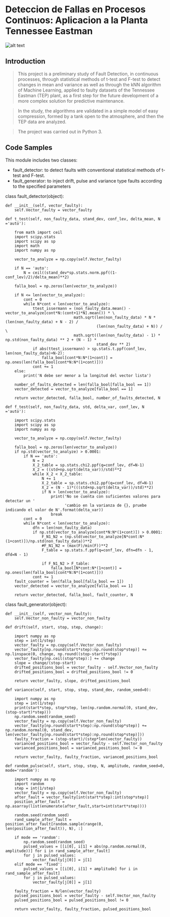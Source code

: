 # Deteccion de Fallas en Procesos Continuos: Aplicacion a la Planta Tennessee Eastman

![alt text](https://github.com/jlolivaresp/Tesis/blob/master/2.%20Ejemplo%20Comparativo%20por%20Falla%20Deteccion%20t-test_F-test.png)

## Introduction

> This project is a preliminary study of Fault Detection, in continuous processes, through statistical methods of t-test and F-test to detect changes in mean and variance as well as through the kNN algorithm of Machine Learning, applied to faulty datasets of the Tennessee Eastman (TEP) plant, as a first step for the future development of a more complex solution for predictive maintenance.

> In the study, the algorithms are validated in a simple model of easy compression, formed by a tank open to the atmosphere, and then the TEP data are analyzed.

> The project was carried out in Python 3.

## Code Samples

> 
This module includes two classes:

- fault_detector: to detect faults with conventional statistical methods of t-test and F-test.
- fault_generator: to inject drift, pulse and variance type faults according to the specified parameters

class fault_detector(object):

    def __init__(self, vector_faulty):
        self.Vector_faulty = vector_faulty

    def t_test(self, non_faulty_data, stand_dev, conf_lev, delta_mean, N ='auto'):

        from math import ceil
        import scipy.stats
        import scipy as sp
        import math
        import numpy as np

        vector_to_analyze = np.copy(self.Vector_faulty)

        if N == 'auto':
            N = ceil((stand_dev*sp.stats.norm.ppf((1-conf_lev)/2)/delta_mean)**2)

        falla_bool = np.zeros(len(vector_to_analyze))

        if N <= len(vector_to_analyze):
            cont = 0
            while N*cont < len(vector_to_analyze):
                ttest_issermann = (non_faulty_data.mean() - vector_to_analyze[cont*N:(cont+1)*N].mean()) * \
                                  math.sqrt(len(non_faulty_data) * N * (len(non_faulty_data) + N - 2) /
                                            (len(non_faulty_data) + N)) / \
                                  math.sqrt((len(non_faulty_data) - 1) * np.std(non_faulty_data) ** 2 + (N - 1) *
                                            stand_dev ** 2)
                if abs(ttest_issermann) > sp.stats.t.ppf(conf_lev, len(non_faulty_data)+N-2):
                    falla_bool[cont*N:N*(1+cont)] = np.ones(len(falla_bool[cont*N:N*(1+cont)]))
                cont += 1
        else:
            print('N debe ser menor a la longitud del vector lista')

        number_of_faults_detected = len(falla_bool[falla_bool == 1])
        vector_detected = vector_to_analyze[falla_bool == 1]

        return vector_detected, falla_bool, number_of_faults_detected, N

    def f_test(self, non_faulty_data, std, delta_var, conf_lev, N ='auto'):

        import scipy.stats
        import scipy as sp
        import numpy as np

        vector_to_analyze = np.copy(self.Vector_faulty)

        falla_bool = np.zeros(len(vector_to_analyze))
        if np.std(vector_to_analyze) > 0.0001:
            if N == 'auto':
                N = 2
                X_2_table = sp.stats.chi2.ppf(q=conf_lev, df=N-1)
                X_2 = ((std+np.sqrt(delta_var))/std)**2
                while X_2 < X_2_table:
                    N += 1
                    X_2_table = sp.stats.chi2.ppf(q=conf_lev, df=N-1)
                    X_2 = (N - 1)*(((std+np.sqrt(delta_var))/std)**2)
                    if N > len(vector_to_analyze):
                        print('No se cuenta con suficientes valores para detectar un '
                              'cambio en la varianza de {}, pruebe indicando el valor de N'.format(delta_var))
                        break
            cont = 0
            while N*cont < len(vector_to_analyze):
                dfn = len(non_faulty_data)
                if np.std(vector_to_analyze[cont*N:N*(1+cont)]) > 0.0001:
                    F_N1_N2 = (np.std(vector_to_analyze[N*cont:N*(1+cont)])/np.std(non_faulty_data))**2
                    #F_N1_N2 = (max(F)/min(F))**2
                    F_table = sp.stats.f.ppf(q=conf_lev, dfn=dfn - 1, dfd=N - 1)

                    if F_N1_N2 > F_table:
                        falla_bool[N*cont:N*(1+cont)] = np.ones(len(falla_bool[cont*N:N*(1+cont)]))
                cont += 1
        fault_counter = len(falla_bool[falla_bool == 1])
        vector_detected = vector_to_analyze[falla_bool == 1]

        return vector_detected, falla_bool, fault_counter, N

class fault_generator(object):

    def __init__(self, vector_non_faulty):
        self.Vector_non_faulty = vector_non_faulty

    def drift(self, start, stop, step, change):

        import numpy as np
        step = int(1/step)
        vector_faulty = np.copy(self.Vector_non_faulty)
        vector_faulty[np.round(start*step):np.round(stop*step)] += np.linspace(0, change, np.round((stop-start)*step))
        vector_faulty[np.ceil(stop*step):] += change
        slope = change/(stop-start)
        drifted_positions_bool = vector_faulty - self.Vector_non_faulty
        drifted_positions_bool = drifted_positions_bool != 0

        return vector_faulty, slope, drifted_positions_bool

    def variance(self, start, stop, step, stand_dev, random_seed=0):

        import numpy as np
        step = int(1/step)
        print(start*step, stop*step, len(np.random.normal(0, stand_dev, (stop-start)*step)))
        np.random.seed(random_seed)
        vector_faulty = np.copy(self.Vector_non_faulty)
        vector_faulty[np.round(start*step):np.round(stop*step)] += np.random.normal(0, stand_dev, len(vector_faulty[np.round(start*step):np.round(stop*step)]))
        faulty_fraction = (stop-start)/(step*len(vector_faulty))
        varianced_positions_bool = vector_faulty - self.Vector_non_faulty
        varianced_positions_bool = varianced_positions_bool != 0

        return vector_faulty, faulty_fraction, varianced_positions_bool

    def random_pulse(self, start, stop, step, N, amplitude, random_seed=0, mode='random'):

        import numpy as np
        import random
        step = int(1/step)
        vector_faulty = np.copy(self.Vector_non_faulty)
        after_fault = vector_faulty[int(start*step):int(stop*step)]
        position_after_fault = np.asarray(list(enumerate(after_fault,start=int(start*step))))

        random.seed(random_seed)
        rand_sample_after_fault = position_after_fault[random.sample(range(0, len(position_after_fault)), N), :]

        if mode == 'random':
            np.random.seed(random_seed)
            pulsed_values = [[i[0], i[1] + abs(np.random.normal(0, amplitude))] for i in rand_sample_after_fault]
            for j in pulsed_values:
                vector_faulty[j[0]] = j[1]
        elif mode == 'fixed':
            pulsed_values = [[i[0], i[1] + amplitude] for i in rand_sample_after_fault]
            for j in pulsed_values:
                vector_faulty[j[0]] = j[1]

        faulty_fraction = N/len(vector_faulty)
        pulsed_positions_bool = vector_faulty - self.Vector_non_faulty
        pulsed_positions_bool = pulsed_positions_bool != 0

        return vector_faulty, faulty_fraction, pulsed_positions_bool
